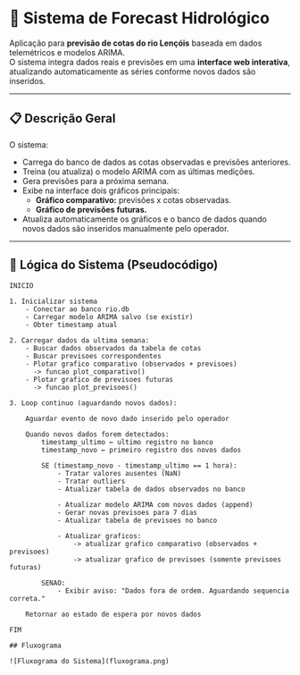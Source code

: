 # 🌊 Sistema de Forecast Hidrológico 

Aplicação para **previsão de cotas do rio Lençóis** baseada em dados telemétricos e modelos ARIMA.  
O sistema integra dados reais e previsões em uma **interface web interativa**, atualizando automaticamente as séries conforme novos dados são inseridos.

---

## 📋 Descrição Geral

O sistema:
- Carrega do banco de dados as cotas observadas e previsões anteriores.
- Treina (ou atualiza) o modelo ARIMA com as últimas medições.
- Gera previsões para a próxima semana.
- Exibe na interface dois gráficos principais:
  - **Gráfico comparativo:** previsões x cotas observadas.
  - **Gráfico de previsões futuras.**
- Atualiza automaticamente os gráficos e o banco de dados quando novos dados são inseridos manualmente pelo operador.

---

## 🧠 Lógica do Sistema (Pseudocódigo)

```text
INICIO

1. Inicializar sistema
    - Conectar ao banco rio.db
    - Carregar modelo ARIMA salvo (se existir)
    - Obter timestamp atual

2. Carregar dados da ultima semana:
    - Buscar dados observados da tabela de cotas
    - Buscar previsoes correspondentes
    - Plotar grafico comparativo (observados + previsoes)
      -> funcao plot_comparativo()
    - Plotar grafico de previsoes futuras
      -> funcao plot_previsoes()

3. Loop continuo (aguardando novos dados):

    Aguardar evento de novo dado inserido pelo operador

    Quando novos dados forem detectados:
        timestamp_ultimo ← ultimo registro no banco
        timestamp_novo ← primeiro registro dos novos dados

        SE (timestamp_novo - timestamp_ultimo == 1 hora):
            - Tratar valores ausentes (NaN)
            - Tratar outliers
            - Atualizar tabela de dados observados no banco

            - Atualizar modelo ARIMA com novos dados (append)
            - Gerar novas previsoes para 7 dias
            - Atualizar tabela de previsoes no banco

            - Atualizar graficos:
                -> atualizar grafico comparativo (observados + previsoes)
                -> atualizar grafico de previsoes (somente previsoes futuras)

        SENAO:
            - Exibir aviso: "Dados fora de ordem. Aguardando sequencia correta."

    Retornar ao estado de espera por novos dados

FIM

## Fluxograma

![Fluxograma do Sistema](fluxograma.png)
